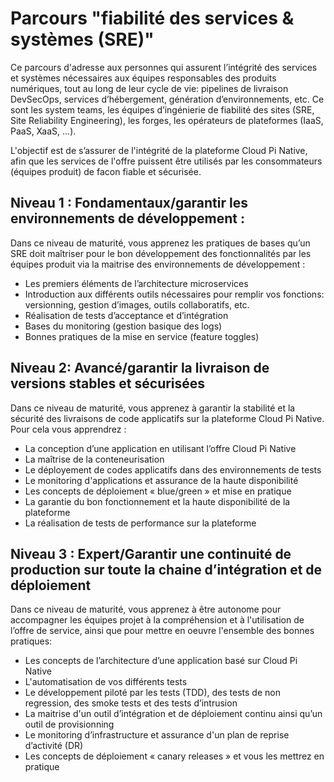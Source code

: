 # Parcours "fiabilité des services & systèmes (SRE)"
Ce parcours d'adresse aux personnes qui assurent l’intégrité des services et systèmes nécessaires aux équipes responsables des produits numériques, tout au long de leur cycle de vie: pipelines de livraison DevSecOps, services d’hébergement, génération d’environnements, etc. Ce sont les system teams, les équipes d’ingénierie de fiabilité des sites (SRE, Site Reliability Engineering), les forges, les opérateurs de plateformes (IaaS, PaaS, XaaS, ...).

L'objectif est de s’assurer de l'intégrité de la plateforme Cloud Pi Native, afin que les services de l'offre puissent être utilisés par les consommateurs (équipes produit) de facon fiable et sécurisée.

## Niveau 1 : Fondamentaux/garantir les environnements de développement : 
Dans ce niveau de maturité, vous apprenez les pratiques de bases qu’un SRE doit maîtriser pour le bon développement des fonctionnalités par les équipes produit via la maitrise des environnements de développement :
- Les premiers éléments de l’architecture microservices
- Introduction aux différents outils nécessaires pour remplir vos fonctions: versionning, gestion d’images, outils collaboratifs, etc.
- Réalisation de tests d’acceptance et d’intégration
- Bases du monitoring (gestion basique des logs)
- Bonnes pratiques de la mise en service (feature toggles) 

## Niveau 2: Avancé/garantir la livraison de versions stables et sécurisées
Dans ce niveau de maturité, vous apprenez à garantir la stabilité et la sécurité des livraisons de code applicatifs sur la plateforme Cloud Pi Native. Pour cela vous apprendrez :
- La conception d’une application en utilisant l’offre Cloud Pi Native
- La maîtrise de la conteneurisation 
- Le déployement de codes applicatifs dans des environnements de tests 
- Le monitoring d'applications et assurance de la haute disponibilité
- Les concepts de déploiement « blue/green » et mise en pratique
- La garantie du bon fonctionnement et la haute disponibilité de la plateforme 
- La réalisation de tests de performance sur la plateforme 

## Niveau 3 : Expert/Garantir une continuité de production sur toute la chaine d’intégration et de déploiement
Dans ce niveau de maturité, vous apprenez à être autonome pour accompagner les équipes projet à la compréhension et à l'utilisation de l’offre de service, ainsi que pour mettre en oeuvre l'ensemble des bonnes pratiques:
- Les concepts de l’architecture d’une application basé sur Cloud Pi Native
- L'automatisation de vos différents tests
- Le développement piloté par les tests (TDD), des tests de non regression, des smoke tests et des tests d’intrusion
- La maitrise d'un outil d’intégration et de déploiement continu ainsi qu’un outil de provisionning
- Le monitoring d’infrastructure et assurance d'un plan de reprise d’activité (DR) 
- Les concepts de déploiement « canary releases » et vous les mettrez en pratique


